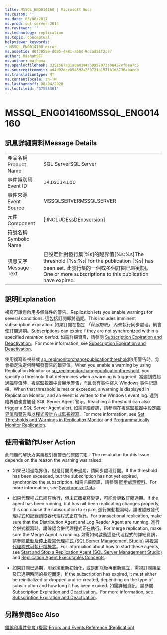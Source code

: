 ```yaml
---
title: MSSQL_ENG014160 | Microsoft Docs
ms.custom: ''
ms.date: 03/08/2017
ms.prod: sql-server-2014
ms.reviewer: ''
ms.technology: replication
ms.topic: conceptual
helpviewer_keywords:
- MSSQL_ENG014160 error
ms.assetid: d0f3855e-d095-4a81-a5bd-9d7ad51f2c77
author: MashaMSFT
ms.author: mathoma
ms.openlocfilehash: 3351567a31a0a0384ab8957073ab0457ef0ea7c5
ms.sourcegitcommit: ad4d92dce894592a259721a1571b1d8736abacdb
ms.translationtype: MT
ms.contentlocale: zh-TW
ms.lasthandoff: 08/04/2020
ms.locfileid: "87585301"
---
```

# <a name="mssql_eng014160"></a><span data-ttu-id="cf07d-102">MSSQL_ENG014160</span><span class="sxs-lookup"><span data-stu-id="cf07d-102">MSSQL_ENG014160</span></span>
    
## <a name="message-details"></a><span data-ttu-id="cf07d-103">訊息詳細資料</span><span class="sxs-lookup"><span data-stu-id="cf07d-103">Message Details</span></span>  
  
|||  
|-|-|  
|<span data-ttu-id="cf07d-104">產品名稱</span><span class="sxs-lookup"><span data-stu-id="cf07d-104">Product Name</span></span>|<span data-ttu-id="cf07d-105">SQL Server</span><span class="sxs-lookup"><span data-stu-id="cf07d-105">SQL Server</span></span>|  
|<span data-ttu-id="cf07d-106">事件識別碼</span><span class="sxs-lookup"><span data-stu-id="cf07d-106">Event ID</span></span>|<span data-ttu-id="cf07d-107">14160</span><span class="sxs-lookup"><span data-stu-id="cf07d-107">14160</span></span>|  
|<span data-ttu-id="cf07d-108">事件來源</span><span class="sxs-lookup"><span data-stu-id="cf07d-108">Event Source</span></span>|<span data-ttu-id="cf07d-109">MSSQLSERVER</span><span class="sxs-lookup"><span data-stu-id="cf07d-109">MSSQLSERVER</span></span>|  
|<span data-ttu-id="cf07d-110">元件</span><span class="sxs-lookup"><span data-stu-id="cf07d-110">Component</span></span>|[!INCLUDE[ssDEnoversion](../../includes/ssdenoversion-md.md)]|  
|<span data-ttu-id="cf07d-111">符號名稱</span><span class="sxs-lookup"><span data-stu-id="cf07d-111">Symbolic Name</span></span>||  
|<span data-ttu-id="cf07d-112">訊息文字</span><span class="sxs-lookup"><span data-stu-id="cf07d-112">Message Text</span></span>|<span data-ttu-id="cf07d-113">已設定針對發行集[%s]的臨界值[%s:%s]</span><span class="sxs-lookup"><span data-stu-id="cf07d-113">The threshold [%s:%s] for the publication [%s] has been set.</span></span> <span data-ttu-id="cf07d-114">此發行集的一個或多個訂閱已經到期。</span><span class="sxs-lookup"><span data-stu-id="cf07d-114">One or more subscriptions to this publication have expired.</span></span>|  
  
## <a name="explanation"></a><span data-ttu-id="cf07d-115">說明</span><span class="sxs-lookup"><span data-stu-id="cf07d-115">Explanation</span></span>  
 <span data-ttu-id="cf07d-116">複寫可讓您啟用多個條件的警告。</span><span class="sxs-lookup"><span data-stu-id="cf07d-116">Replication lets you enable warnings for several conditions.</span></span> <span data-ttu-id="cf07d-117">這包括訂閱即將過期。</span><span class="sxs-lookup"><span data-stu-id="cf07d-117">This includes imminent subscription expiration.</span></span> <span data-ttu-id="cf07d-118">如果訂閱在指定 *「保留期限」* 內未執行同步處理，則會使訂閱過期。</span><span class="sxs-lookup"><span data-stu-id="cf07d-118">Subscriptions can expire if they are not synchronized within a specified *retention period*.</span></span> <span data-ttu-id="cf07d-119">如需詳細資訊，請參閱 [Subscription Expiration and Deactivation](subscription-expiration-and-deactivation.md)。</span><span class="sxs-lookup"><span data-stu-id="cf07d-119">For more information, see [Subscription Expiration and Deactivation](subscription-expiration-and-deactivation.md).</span></span>  
  
 <span data-ttu-id="cf07d-120">使用複寫監視器或 [sp_replmonitorchangepublicationthreshold](/sql/relational-databases/system-stored-procedures/sp-replmonitorchangepublicationthreshold-transact-sql)啟用警告時，您會指定決定何時觸發警告的臨界值。</span><span class="sxs-lookup"><span data-stu-id="cf07d-120">When you enable a warning by using Replication Monitor or [sp_replmonitorchangepublicationthreshold](/sql/relational-databases/system-stored-procedures/sp-replmonitorchangepublicationthreshold-transact-sql), you specify a threshold that determines when a warning is triggered.</span></span> <span data-ttu-id="cf07d-121">當達到或超過臨界值時，複寫監視器中會顯示警告，而且會有事件寫入 Windows 事件記錄檔。</span><span class="sxs-lookup"><span data-stu-id="cf07d-121">When that threshold is met or exceeded, a warning is displayed in Replication Monitor, and an event is written to the Windows event log.</span></span> <span data-ttu-id="cf07d-122">達到臨界值也會觸發 SQL Server Agent 警示。</span><span class="sxs-lookup"><span data-stu-id="cf07d-122">Reaching a threshold can also trigger a SQL Server Agent alert.</span></span> <span data-ttu-id="cf07d-123">如需詳細資訊，請參閱[在複寫監視器中設定臨界值和警告](monitor/set-thresholds-and-warnings-in-replication-monitor.md)和[以程式設計方式監視複寫](monitoring-replication.md)。</span><span class="sxs-lookup"><span data-stu-id="cf07d-123">For more information, see [Set Thresholds and Warnings in Replication Monitor](monitor/set-thresholds-and-warnings-in-replication-monitor.md) and [Programmatically Monitor Replication](monitoring-replication.md).</span></span>  
  
## <a name="user-action"></a><span data-ttu-id="cf07d-124">使用者動作</span><span class="sxs-lookup"><span data-stu-id="cf07d-124">User Action</span></span>  
 <span data-ttu-id="cf07d-125">此問題的解決方案需視引發警告的原因而定：</span><span class="sxs-lookup"><span data-stu-id="cf07d-125">The resolution for this issue depends on the reason the warning was raised:</span></span>  
  
-   <span data-ttu-id="cf07d-126">如果已超過臨界值，但是訂閱尚未過期，請同步處理訂閱。</span><span class="sxs-lookup"><span data-stu-id="cf07d-126">If the threshold has been exceeded, but the subscription has not yet expired, synchronize the subscription.</span></span> <span data-ttu-id="cf07d-127">如需詳細資訊，請參閱 [同步處理資料](synchronize-data.md)。</span><span class="sxs-lookup"><span data-stu-id="cf07d-127">For more information, see [Synchronize Data](synchronize-data.md).</span></span>  
  
-   <span data-ttu-id="cf07d-128">如果代理程式已經在執行，但未正確複寫變更，可能會導致訂閱過期。</span><span class="sxs-lookup"><span data-stu-id="cf07d-128">If the agent has been running, but has not been replicating changes properly, this can cause the subscription to expire.</span></span> <span data-ttu-id="cf07d-129">進行異動複寫時，請確認散發代理程式和記錄讀取器代理程式正在執行。</span><span class="sxs-lookup"><span data-stu-id="cf07d-129">For transactional replication, make sure that the Distribution Agent and Log Reader Agent are running.</span></span> <span data-ttu-id="cf07d-130">進行合併式複寫時，請確認合併代理程式正在執行。</span><span class="sxs-lookup"><span data-stu-id="cf07d-130">For merge replication, make sure the Merge Agent is running.</span></span> <span data-ttu-id="cf07d-131">如需如何啟動這些代理程式的詳細資訊，請參閱[啟動及停止複寫代理程式 &#40;SQL Server Management Studio&#41;](agents/start-and-stop-a-replication-agent-sql-server-management-studio.md) 與[複寫代理程式可執行檔概念](concepts/replication-agent-executables-concepts.md)。</span><span class="sxs-lookup"><span data-stu-id="cf07d-131">For information about how to start these agents, see [Start and Stop a Replication Agent &#40;SQL Server Management Studio&#41;](agents/start-and-stop-a-replication-agent-sql-server-management-studio.md) and [Replication Agent Executables Concepts](concepts/replication-agent-executables-concepts.md).</span></span>  
  
-   <span data-ttu-id="cf07d-132">如果訂閱已過期，則必須重新初始化，或是卸除後再重新建立，需視訂閱類型及已過期時間的長短而定。</span><span class="sxs-lookup"><span data-stu-id="cf07d-132">If the subscription has expired, it must either be reinitialized or dropped and re-created, depending on the type of subscription and how long it has been expired.</span></span> <span data-ttu-id="cf07d-133">如需詳細資訊，請參閱 [Subscription Expiration and Deactivation](subscription-expiration-and-deactivation.md)。</span><span class="sxs-lookup"><span data-stu-id="cf07d-133">For more information, see [Subscription Expiration and Deactivation](subscription-expiration-and-deactivation.md).</span></span>  
  
## <a name="see-also"></a><span data-ttu-id="cf07d-134">另請參閱</span><span class="sxs-lookup"><span data-stu-id="cf07d-134">See Also</span></span>  
 [<span data-ttu-id="cf07d-135">錯誤和事件參考 &#40;複寫&#41;</span><span class="sxs-lookup"><span data-stu-id="cf07d-135">Errors and Events Reference &#40;Replication&#41;</span></span>](errors-and-events-reference-replication.md)  
  
  
